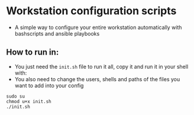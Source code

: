 # Workstation configuration scripts

- A simple way to configure your entire workstation automatically with bashscripts and ansible playbooks

## How to run in:
- You just need the `init.sh` file to run it all, copy it and run it in your shell with:
- You also need to change the users, shells and paths of the files you want to add into your config

```
sudo su
chmod u+x init.sh
./init.sh

```